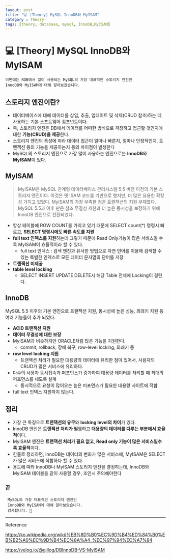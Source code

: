 ```yaml
---
layout: post
title: "💻 [Theory] MySQL InnoDB와 MyISAM"
category : Theory
tags: [theory, database, mysql, InnoDB,MyISAM]
---
```


# 💻 [Theory] MySQL InnoDB와 MyISAM

    이번에는 RDB에서 많이 사용되는 MySQL의 가장 대표적인 스토리지 엔진인
    InnoDB와 MyISAM에 대해 알아보겠습니다.
   
## 스토리지 엔진이란?

- 데이터베이스에 대해 데이터를 삽입, 추출, 업데이트 및 삭제(CRUD 참조)하는 데 사용하는 기본 소프트웨어 컴포넌트이다.
- 즉, 스토리지 엔진은 DB에서 데이터를 어떠한 방식으로 저장하고 접근할 것인지에 대한 <b>기능(CRUD)을 제공</b>한다.
- 스토리지 엔진의 특성에 따라 데이터 접근이 얼마나 빠른지, 얼마나 안정적인지, 트랜잭션 등의 기능을 제공하는지 등의 차이점이 발생한다 
- MySQL의 스토리지 엔진으로 가장 많이 사용하는 엔진으로는 <b>InnoDB</b>와 <b>MyISAM</b>이 있다.

## MyISAM

>MyISAM은 MySQL 관계형 데이터베이스 관리시스템 5.5 버전 이전의 기본 스토리지 엔진이다. 이것은 옛 ISAM 코드를 기반으로 했지만,
더 많은 유용한 확장성 가지고 있었다. MyISAM의 가장 부족한 점은 트랜잭션의 지원 부재였다. MySQL 5.5과 이후 판은 참조 무결성 제한과
더 높은 동시성을 보장하기 위해 InnoDB 엔진으로 전환되었다.

- 항상 테이블에 ROW COUNT를 가지고 있기 때문에 SELECT count(*) 명령시 빠르고, <b>SELECT 명령시에도 빠른 속도를 지원</b>
- <b>full text 인덱스를 지원</b>하는데 그렇기 때문에 Read Only기능이 많은 서비스일 수록 MyISAM이 효율적이라 할 수 있다.
    - full text 인덱스 : 검색 엔진과 유사한 방법으로 자연 언어를 이용해 검색할 수 있는 특별한 인덱스로 모든 데이터 문자열의 단어를 저장
- <b>트랜잭션 미제공</b>
- <b>table level locking</b> 
    - SELECT INSERT UPDATE DELETE시 해당 Table 전체에 Locking이 걸린다.

## InnoDB

MySQL 5.5 이후의 기본 엔진으로 트랜잭션 지원, 동시성에 높은 성능, 외래키 지원 등 여러 기능들이 추가 되었다.

- <b>ACID 트랜잭션 지원</b>
- <b>데이터 무결성에 대한 보장</b>
- MyISAM과 비슷하지만 ORACLE처럼 많은 기능을 지원한다.
    - commit, rollback, 장애 복구, row-level locking, 외래키 등
- <b>row level locking 지원</b>
    - 트랜잭션 처리가 필요한 대용량의 데이터에 유리한 점이 있어서, 사용자의 CRUD가 많은 서비스에 유리하다.
- 다수의 사용자 동시접속과 퍼포먼스가 증가하여 대용량 데이터를 처리할 때 최대의 퍼포먼스를 내도록 설계
    - 동시적으로 요청이 많이오는 높은 퍼포먼스가 필요한 대용량 사이트에 적합
- full text 인덱스 지원하지 않는다.

## 정리
- 가장 큰 특징으로 <b>트랜잭션의 유무</b>와 <b>locking level의 차이</b>가 있다.
- InnoDB 엔진은 <b>트랜잭션 처리가 필요</b>하고 <b>대용량의 데이터를 다루는 부분에서 효율적</b>이다.
- MyISAM 엔진은 <b>트랜잭션 처리가 필요 없고</b>, <b>Read only 기능이 많은 서비스일수록 효율적</b>이다.
- 한줄로 정리하면, InnoDB는 데이터의 변화가 많은 서비스에, MyISAM은 SELECT가 많은 서비스에 적합하다 할 수 있다. 
- 용도에 따라 InnoDB나 MyISAM 스토리지 엔진을 결정하는데, InnoDB와 MyISAM 테이블을 같이 사용할 경우, 조인시 주의해야한다

### 끝

     MySQL의 가장 대표적인 스토리지 엔진인
     InnoDB와 MyISAM에 대해 알아보았습니다.
     감사합니다. 🙏
    
-------------------------------------------------

Reference

<https://ko.wikipedia.org/wiki/%EB%8D%B0%EC%9D%B4%ED%84%B0%EB%B2%A0%EC%9D%B4%EC%8A%A4_%EC%97%94%EC%A7%84>

<https://velog.io/@gillog/DBInnoDB-VS-MyISAM>